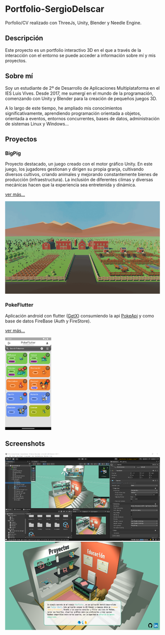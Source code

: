 # Portfolio-SergioDeIscar

Porfolio/CV realizado con ThreeJs, Unity, Blender y Needle Engine.

## Descripción

Este proyecto es un portfolio interactivo 3D en el que a través de la interacción con el entorno se puede acceder a información sobre mí y mis proyectos.

## Sobre mí

Soy un estudiante de 2º de Desarrollo de Aplicaciones Multiplataforma en el IES Luis Vives. Desde 2017, me sumergí en el mundo de la programación, comenzando con Unity y Blender para la creación de pequeños juegos 3D.

A lo largo de este tiempo, he ampliado mis conocimientos significativamente, aprendiendo programación orientada a objetos, orientada a eventos, entornos concurrentes, bases de datos, administración de sistemas Linux y Windows...

## Proyectos

### BigPig

Proyecto destacado, un juego creado con el motor gráfico Unity. En este juego, los jugadores gestionan y dirigen su propia granja, cultivando diversos cultivos, criando animales y mejorando constantemente bienes de producción (infraestructura). La inclusión de diferentes climas y diversas mecánicas hacen que la experiencia sea entretenida y dinámica.

[ver más...](http://bigpig.somee.com/)

<img src="./assets/bigpig.gif" width="533" height="300">

### PokeFlutter

Aplicación android con flutter ([GetX](https://pub.dev/packages/get)) consumiendo la api [PokeApi](https://pokeapi.co/) y como base de datos FireBase (Auth y FireStore).

[ver más...](https://github.com/SergioDeIscarValera/PokeFlutter)

<img src="./assets/pokeflutter.png" width="150" height="300">

## Screenshots

<img src="./assets/unity_screen.PNG" width="533" height="286">

<img src="./assets/screenshot.PNG" width="533" height="286">
